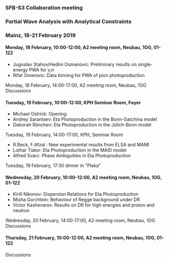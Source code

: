 ### SFB-S3 Collaboration meeting
### Partial Wave Analysis with Analytical Constraints
### Mainz, 18-21 February 2019

#### Monday, 18 February, 10:00-12:00, A2 meeting room, Neubau, 1OG, 01-122

- Jugoslav Stahov/Hedim Osmanovic: Preliminary results on single-energy PWA for γ,π
- Rifat Omerovic:  Data binning for PWA of pion photoproduction

Monday, 18 February, 14:00-17:00, A2 meeting room, Neubau, 1OG
Discussions

#### Tuesday, 19 February, 10:00-12:00, KPH Seminar Room, Foyer

 - Michael Ostrick: Opening
 - Andrey Sarantsev: Eta Photoproduction in the Bonn-Gatchina model
 - Deborah Rönchen: Eta Photoproduction in the Jülich-Bonn model

Tuesday, 19 February, 14:00-17:00, KPH, Seminar Room

 - R.Beck, F.Afzal : New experimental results from ELSA and MAMI
 - Lothar Tiator: Eta Photoproduction in the MAID model
 - Alfred Svarc: Phase Ambiguities in Eta Photoproduction
 

Tuesday, 19 February, 17:30 dinner in "Plaka"

#### Wednesday, 20 February, 10:00-12:00, A2 meeting room, Neubau, 1OG, 01-122

 - Kirill Nikonov: Dispersion Relations for Eta Photoproduction
 - Misha Gorchtein: Behaviour of Regge background under DR
 - Victor Kashevarov: Results on DR for high energies and proton and neutron


Wednesday, 20 February, 14:00-17:00, A2 meeting room, Neubau, 1OG
Discussions

#### Thursday, 21 February, 10:00-12:00, A2 meeting room, Neubau, 1OG, 01-122
Discussions 
